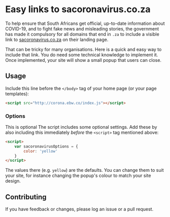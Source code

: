 # Easy links to sacoronavirus.co.za

To help ensure that South Africans get official, up-to-date information about COVID-19, and to fight fake news and misleading stories, the government has made it compulsory for all domains that end in `.za` to include a visible link to [sacoronavirus.co.za](https://sacoronavirus.co.za) on their landing page.

That can be tricky for many organisations. Here is a quick and easy way to include that link. You do need some technical knowledge to implement it. Once implemented, your site will show a small popup that users can close.

## Usage

Include this line before the `</body>` tag of your home page (or your page templates):

``` html
<script src="http://corona.ebw.co/index.js"></script>
```

### Options

This is optional The script includes some optional settings. Add these by also including this immediately *before* the `<script>` tag mentioned above:

```html
<script>
    var sacoronavirusOptions = {
        color: 'yellow'
    }
</script>
```

The values there (e.g. `yellow`) are the defaults. You can change them to suit your site, for instance changing the popup's colour to match your site design.

## Contributing

If you have feedback or changes, please log an issue or a pull request.
